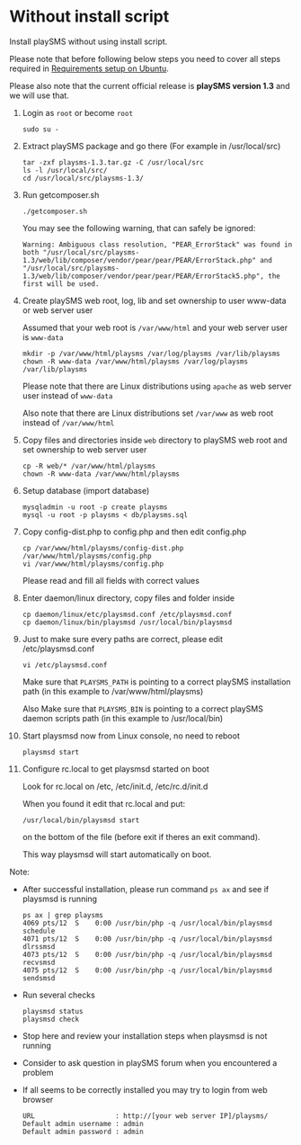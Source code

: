 # Without install script

Install playSMS without using install script.

Please note that before following below steps you need to cover all steps required in [Requirements setup on Ubuntu](Requirements-setup-on-Ubuntu.md).

Please also note that the current official release is **playSMS version 1.3** and we will use that.

1.  Login as `root` or become `root`

    ```
    sudo su -
    ```

2.  Extract playSMS package and go there (For example in /usr/local/src)

    ```
    tar -zxf playsms-1.3.tar.gz -C /usr/local/src
    ls -l /usr/local/src/
    cd /usr/local/src/playsms-1.3/
    ```

3.  Run getcomposer.sh

    ```
    ./getcomposer.sh
    ```

    You may see the following warning, that can safely be ignored:
    ```
    Warning: Ambiguous class resolution, "PEAR_ErrorStack" was found in both "/usr/local/src/playsms-1.3/web/lib/composer/vendor/pear/pear/PEAR/ErrorStack.php" and "/usr/local/src/playsms-1.3/web/lib/composer/vendor/pear/pear/PEAR/ErrorStack5.php", the first will be used.
    ```

4.  Create playSMS web root, log, lib and set ownership to user www-data or web server user

    Assumed that your web root is `/var/www/html` and your web server user is `www-data`

    ```
    mkdir -p /var/www/html/playsms /var/log/playsms /var/lib/playsms
    chown -R www-data /var/www/html/playsms /var/log/playsms /var/lib/playsms
    ```

    Please note that there are Linux distributions using `apache` as web server user instead of `www-data`

    Also note that there are Linux distributions set `/var/www` as web root instead of `/var/www/html`

5.  Copy files and directories inside `web` directory to playSMS web root and set ownership to web server user

    ```
    cp -R web/* /var/www/html/playsms
    chown -R www-data /var/www/html/playsms
    ```

6.  Setup database (import database)

    ```
    mysqladmin -u root -p create playsms
    mysql -u root -p playsms < db/playsms.sql
    ```

7.  Copy config-dist.php to config.php and then edit config.php

    ```
    cp /var/www/html/playsms/config-dist.php /var/www/html/playsms/config.php
    vi /var/www/html/playsms/config.php
    ```

    Please read and fill all fields with correct values

8.  Enter daemon/linux directory, copy files and folder inside

    ```
    cp daemon/linux/etc/playsmsd.conf /etc/playsmsd.conf
    cp daemon/linux/bin/playsmsd /usr/local/bin/playsmsd
    ```

9.  Just to make sure every paths are correct, please edit /etc/playsmsd.conf

    ```
    vi /etc/playsmsd.conf
    ```

    Make sure that `PLAYSMS_PATH` is pointing to a correct playSMS installation path (in this example to /var/www/html/playsms)

    Also Make sure that `PLAYSMS_BIN` is pointing to a correct playSMS daemon scripts path (in this example to /usr/local/bin)

10. Start playsmsd now from Linux console, no need to reboot

    ```
    playsmsd start
    ```

11. Configure rc.local to get playsmsd started on boot

    Look for rc.local on /etc, /etc/init.d, /etc/rc.d/init.d

    When you found it edit that rc.local and put:

    `/usr/local/bin/playsmsd start`

    on the bottom of the file (before exit if theres an exit command).

    This way playsmsd will start automatically on boot.

Note:

* After successful installation, please run command `ps ax` and see if playsmsd is running

  ```
  ps ax | grep playsms
  4069 pts/12  S    0:00 /usr/bin/php -q /usr/local/bin/playsmsd schedule
  4071 pts/12  S    0:00 /usr/bin/php -q /usr/local/bin/playsmsd dlrssmsd
  4073 pts/12  S    0:00 /usr/bin/php -q /usr/local/bin/playsmsd recvsmsd
  4075 pts/12  S    0:00 /usr/bin/php -q /usr/local/bin/playsmsd sendsmsd
  ```

* Run several checks

  ```
  playsmsd status
  playsmsd check
  ```

* Stop here and review your installation steps when playsmsd is not running
* Consider to ask question in playSMS forum when you encountered a problem
* If all seems to be correctly installed you may try to login from web browser

  ```
  URL                    : http://[your web server IP]/playsms/
  Default admin username : admin
  Default admin password : admin
  ```
